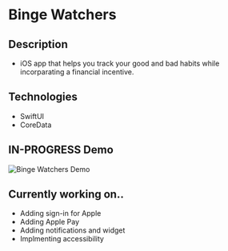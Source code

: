 # Binge Watchers

## Description
- iOS app that helps you track your good and bad habits while incorparating a financial incentive.

## Technologies
- SwiftUI 
- CoreData

## IN-PROGRESS Demo
![Binge Watchers Demo](/Demo/demo.gif)

## Currently working on..
- Adding sign-in for Apple
- Adding Apple Pay
- Adding notifications and widget
- Implmenting accessibility
